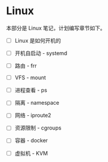 # Linux

本部分是 Linux 笔记，计划编写章节如下。

- [ ] Linux 是如何开机的
- [ ] 开机自启动 - systemd
- [ ] 路由 - frr
- [ ] VFS - mount
- [ ] 进程查看 - ps
- [ ] 隔离 - namespace
- [ ] 网络 - iproute2
- [ ] 资源限制 - cgroups
- [ ]  容器 - docker
- [ ] 虚拟机 - KVM

